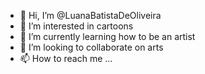 - 👋 Hi, I’m @LuanaBatistaDeOliveira
- 👀 I’m interested in cartoons
- 🌱 I’m currently learning how to be an artist
- 💞️ I’m looking to collaborate on arts
- 📫 How to reach me ...

<!---
LuanaBatistaDeOliveira/LuanaBatistaDeOliveira is a ✨ special  ✨ repository because its `README.md` (this file) appears on your GitHub profile.
You can click the Preview link to take a look at your changes.
--->
